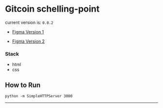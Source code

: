 # Gitcoin schelling-point

current version is: ```0.0.2```

- [Figma Version 1](https://www.figma.com/file/hQ5TC9FdE0xfk6uSoP2HTn/Schelling-Point-(OITO)?node-id=0%3A1)

- [Figma Version 2](https://www.figma.com/file/J5pBfGmkXEQUHjSjhplzSq/Schelling-Point?node-id=0%3A1)

### Stack 

- html
- css

## How  to Run 
```
python -m SimpleHTTPServer 3000
```

----
  
